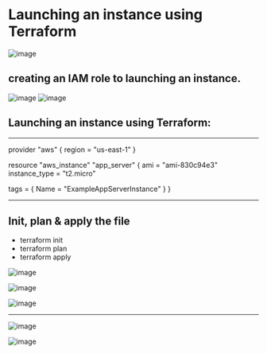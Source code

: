 
# Launching an instance using Terraform

![image](https://github.com/user-attachments/assets/b51b5449-f573-4f43-adbc-abf0d8d491b3)

## creating an IAM role to launching an instance.

![image](https://github.com/user-attachments/assets/fad0bbc4-0671-4499-be92-ea91f1383e88)
![image](https://github.com/user-attachments/assets/a6556b27-0a7d-4af0-8674-2c57ae90fbba)



## Launching an instance using Terraform:

---------------------------------------------------

provider "aws" {
  region  = "us-east-1"
}

resource "aws_instance" "app_server" {
  ami           = "ami-830c94e3"
  instance_type = "t2.micro"

  tags = {
    Name = "ExampleAppServerInstance"
  }
}

----------------------------------------------------

## Init, plan & apply the file

- terraform init
- terraform plan
- terraform apply

![image](https://github.com/user-attachments/assets/f927bb75-3fb9-4f2a-94b6-af4cef0c2a5a)

![image](https://github.com/user-attachments/assets/b9c190d2-c3c3-4a79-8cde-1870a2770b89)

![image](https://github.com/user-attachments/assets/ae403ab9-b224-4869-a6cf-ba6c9760578c)


-----------------------------------------------------------------------------------------


![image](https://github.com/user-attachments/assets/e5f011f9-d583-483d-a166-fb2feb0369a8)



![image](https://github.com/user-attachments/assets/c2d295c5-32c9-4eaf-905f-ab6f41ac04b7)


